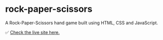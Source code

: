 # rock-paper-scissors
A Rock-Paper-Scissors hand game built using HTML, CSS and JavaScript.

✅ [Check the live site here.](https://hegdes007.github.io/rock-paper-scissors)
